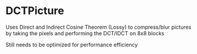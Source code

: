 # DCTPicture

Uses Direct and Indirect Cosine Theorem (Lossy) to compress/blur pictures by taking the pixels and performing the DCT/IDCT on 8x8 blocks

Still needs to be optimized for performance efficiency

